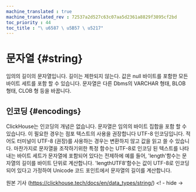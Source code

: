 ```yaml
---
machine_translated : true
machine_translated_rev : 72537a2d527c63c07aa5d2361a8829f3895cf2bd
toc_priority : 44
toc_title : "\ u6587 \ u5B57 \ u5217"
---
```


# 문자열 {#string}

임의의 길이의 문자열입니다. 길이는 제한되지 않는다. 값은 null 바이트를 포함한 모든 바이트 세트를 포함 할 수 있습니다.
문자열은 다른 Dbms의 VARCHAR 형태, BLOB 형태, CLOB 형 등을 바꿉니다.

## 인코딩 {#encodings}

ClickHouse는 인코딩의 개념은 없습니다. 문자열은 임의의 바이트 집합을 포함 할 수 있습니다.
이 필요한 경우는 점포 텍스트의 사용을 권장합니다 UTF-8 인코딩입니다. 적어도 터미널이 UTF-8 (권장)를 사용하는 경우는 변환하지 않고 값을 읽고 쓸 수 있습니다.
마찬가지로 문자열을 조작하기위한 특정 함수는 UTF-8로 인코딩 된 텍스트를 나타내는 바이트 세트가 문자열에 포함되어 있다는 전제하에
예를 들어, 'length'함수는 문자열의 길이를 바이트 단위로 계산합니다. 'lengthUTF8'함수는 값이 UTF-8로 인코딩되어 있다고 가정하여 Unicode 코드 포인트에서 문자열의 길이를 계산합니다.

원본 기사 (https://clickhouse.tech/docs/en/data_types/string/) <! - hide ->
